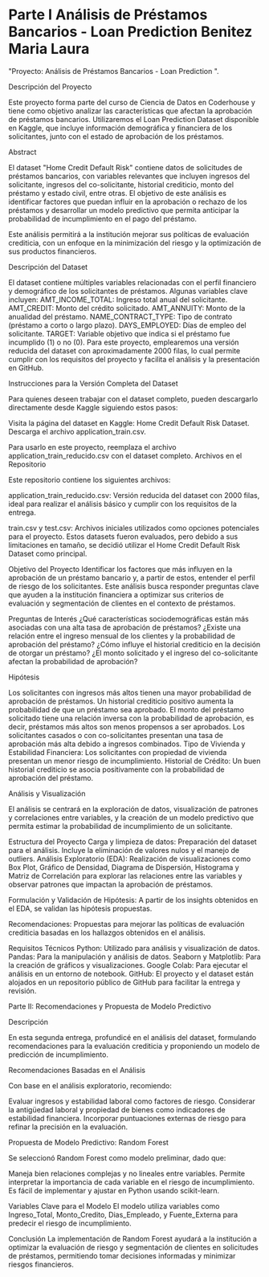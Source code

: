 # Parte I Análisis de Préstamos Bancarios - Loan Prediction Benitez  Maria Laura

"Proyecto: Análisis de Préstamos Bancarios - Loan Prediction ".

Descripción del Proyecto

Este proyecto forma parte del curso de Ciencia de Datos en Coderhouse y tiene como objetivo analizar las características que afectan la aprobación de préstamos bancarios. Utilizaremos el Loan Prediction Dataset disponible en Kaggle, que incluye información demográfica y financiera de los solicitantes, junto con el estado de aprobación de los préstamos.

Abstract

El dataset  "Home Credit Default Risk" contiene datos de solicitudes de préstamos bancarios, con variables relevantes que incluyen ingresos del solicitante, ingresos del co-solicitante, historial crediticio, monto del préstamo y estado civil, entre otras. El objetivo de este análisis es identificar factores que puedan influir en la aprobación o rechazo de los préstamos y desarrollar un modelo predictivo que permita anticipar la probabilidad de incumplimiento en el pago del préstamo.

Este análisis permitirá a la institución mejorar sus políticas de evaluación crediticia, con un enfoque en la minimización del riesgo y la optimización de sus productos financieros.

Descripción del Dataset

El dataset contiene múltiples variables relacionadas con el perfil financiero y demográfico de los solicitantes de préstamos. Algunas variables clave incluyen:
AMT_INCOME_TOTAL: Ingreso total anual del solicitante.
AMT_CREDIT: Monto del crédito solicitado.
AMT_ANNUITY: Monto de la anualidad del préstamo.
NAME_CONTRACT_TYPE: Tipo de contrato (préstamo a corto o largo plazo).
DAYS_EMPLOYED: Días de empleo del solicitante.
TARGET: Variable objetivo que indica si el préstamo fue incumplido (1) o no (0).
Para este proyecto, emplearemos una versión reducida del dataset con aproximadamente 2000 filas, lo cual permite cumplir con los requisitos del proyecto y facilita el análisis y la presentación en GitHub.

Instrucciones para la Versión Completa del Dataset

Para quienes deseen trabajar con el dataset completo, pueden descargarlo directamente desde Kaggle siguiendo estos pasos:

Visita la página del dataset en Kaggle: Home Credit Default Risk Dataset.
Descarga el archivo application_train.csv.

Para usarlo en este proyecto, reemplaza el archivo application_train_reducido.csv con el dataset completo.
Archivos en el Repositorio

Este repositorio contiene los siguientes archivos:

application_train_reducido.csv: Versión reducida del dataset con 2000 filas, ideal para realizar el análisis básico y cumplir con los requisitos de la entrega.

train.csv y test.csv: Archivos iniciales utilizados como opciones potenciales para el proyecto. Estos datasets fueron evaluados, pero debido a sus limitaciones en tamaño, se decidió utilizar el Home Credit Default Risk Dataset como principal.

Objetivo del Proyecto
Identificar los factores que más influyen en la aprobación de un préstamo bancario y, a partir de estos, entender el perfil de riesgo de los solicitantes. Este análisis busca responder preguntas clave que ayuden a la institución financiera a optimizar sus criterios de evaluación y segmentación de clientes en el contexto de préstamos.

Preguntas de Interés
¿Qué características sociodemográficas están más asociadas con una alta tasa de aprobación de préstamos?
¿Existe una relación entre el ingreso mensual de los clientes y la probabilidad de aprobación del préstamo?
¿Cómo influye el historial crediticio en la decisión de otorgar un préstamo?
¿El monto solicitado y el ingreso del co-solicitante afectan la probabilidad de aprobación?

Hipótesis

Los solicitantes con ingresos más altos tienen una mayor probabilidad de aprobación de préstamos.
Un historial crediticio positivo aumenta la probabilidad de que un préstamo sea aprobado.
El monto del préstamo solicitado tiene una relación inversa con la probabilidad de aprobación, es decir, préstamos más altos son menos propensos a ser aprobados.
Los solicitantes casados o con co-solicitantes presentan una tasa de aprobación más alta debido a ingresos combinados.
Tipo de Vivienda y Estabilidad Financiera: Los solicitantes con propiedad de vivienda presentan un menor riesgo de incumplimiento.
Historial de Crédito: Un buen historial crediticio se asocia positivamente con la probabilidad de aprobación del préstamo.

Análisis y Visualización

El análisis se centrará en la exploración de datos, visualización de patrones y correlaciones entre variables, y la creación de un modelo predictivo que permita estimar la probabilidad de incumplimiento de un solicitante.

Estructura del Proyecto
Carga y limpieza de datos: Preparación del dataset para el análisis. Incluye la eliminación de valores nulos y el manejo de outliers.
Análisis Exploratorio (EDA): Realización de visualizaciones como Box Plot, Gráfico de Densidad, Diagrama de Dispersión, Histograma y Matriz de Correlación para explorar las relaciones entre las variables y observar patrones que impactan la aprobación de préstamos.

Formulación y Validación de Hipótesis: A partir de los insights obtenidos en el EDA, se validan las hipótesis propuestas.

Recomendaciones: Propuestas para mejorar las políticas de evaluación crediticia basadas en los hallazgos obtenidos en el análisis.

Requisitos Técnicos
Python: Utilizado para análisis y visualización de datos.
Pandas: Para la manipulación y análisis de datos.
Seaborn y Matplotlib: Para la creación de gráficos y visualizaciones.
Google Colab: Para ejecutar el análisis en un entorno de notebook.
GitHub: El proyecto y el dataset están alojados en un repositorio público de GitHub para facilitar la entrega y revisión.

Parte II: Recomendaciones y Propuesta de Modelo Predictivo

Descripción

En esta segunda entrega, profundicé en el análisis del dataset, formulando recomendaciones para la evaluación crediticia y proponiendo un modelo de predicción de incumplimiento.

Recomendaciones Basadas en el Análisis

Con base en el análisis exploratorio, recomiendo:

Evaluar ingresos y estabilidad laboral como factores de riesgo.
Considerar la antigüedad laboral y propiedad de bienes como indicadores de estabilidad financiera.
Incorporar puntuaciones externas de riesgo para refinar la precisión en la evaluación.

Propuesta de Modelo Predictivo: Random Forest

Se seleccionó Random Forest como modelo preliminar, dado que:

Maneja bien relaciones complejas y no lineales entre variables.
Permite interpretar la importancia de cada variable en el riesgo de incumplimiento.
Es fácil de implementar y ajustar en Python usando scikit-learn.

Variables Clave para el Modelo
El modelo utiliza variables como Ingreso_Total, Monto_Credito, Dias_Empleado, y Fuente_Externa para predecir el riesgo de incumplimiento.

Conclusión
La implementación de Random Forest ayudará a la institución a optimizar la evaluación de riesgo y segmentación de clientes en solicitudes de préstamos, permitiendo tomar decisiones informadas y minimizar riesgos financieros.

